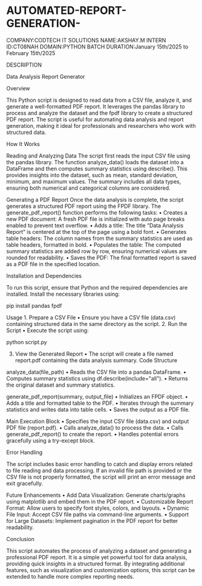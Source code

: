 # AUTOMATED-REPORT-GENERATION-
COMPANY:CODTECH IT SOLUTIONS NAME:AKSHAY.M INTERN ID:CT08NAH DOMAIN:PYTHON BATCH DURATION:January 15th/2025 to February 15th/2025

DESCRIPTION

Data Analysis Report Generator

Overview

This Python script is designed to read data from a CSV file, analyze it, and generate a well-formatted PDF report. It leverages the pandas library to process and analyze the dataset and the fpdf library to create a structured PDF report. The script is useful for automating data analysis and report generation, making it ideal for professionals and researchers who work with structured data.

How It Works

Reading and Analyzing Data
The script first reads the input CSV file using the pandas library. The function analyze_data() loads the dataset into a DataFrame and then computes summary statistics using describe(). This provides insights into the dataset, such as mean, standard deviation, minimum, and maximum values. The summary includes all data types, ensuring both numerical and categorical columns are considered.

Generating a PDF Report
Once the data analysis is complete, the script generates a structured PDF report using the FPDF library. The generate_pdf_report() function performs the following tasks: • Creates a new PDF document: A fresh PDF file is initialized with auto page breaks enabled to prevent text overflow. • Adds a title: The title “Data Analysis Report” is centered at the top of the page using a bold font. • Generates table headers: The column names from the summary statistics are used as table headers, formatted in bold. • Populates the table: The computed summary statistics are added row by row, ensuring numerical values are rounded for readability. • Saves the PDF: The final formatted report is saved as a PDF file in the specified location.

Installation and Dependencies

To run this script, ensure that Python and the required dependencies are installed. Install the necessary libraries using:

pip install pandas fpdf

Usage 1. Prepare a CSV File • Ensure you have a CSV file (data.csv) containing structured data in the same directory as the script. 2. Run the Script • Execute the script using:

python script.py

3.	View the Generated Report
•	The script will create a file named report.pdf containing the data analysis summary.
Code Structure

analyze_data(file_path) • Reads the CSV file into a pandas DataFrame. • Computes summary statistics using df.describe(include="all"). • Returns the original dataset and summary statistics.

generate_pdf_report(summary, output_file) • Initializes an FPDF object. • Adds a title and formatted table to the PDF. • Iterates through the summary statistics and writes data into table cells. • Saves the output as a PDF file.

Main Execution Block • Specifies the input CSV file (data.csv) and output PDF file (report.pdf). • Calls analyze_data() to process the data. • Calls generate_pdf_report() to create the report. • Handles potential errors gracefully using a try-except block.

Error Handling

The script includes basic error handling to catch and display errors related to file reading and data processing. If an invalid file path is provided or the CSV file is not properly formatted, the script will print an error message and exit gracefully.

Future Enhancements • Add Data Visualization: Generate charts/graphs using matplotlib and embed them in the PDF report. • Customizable Report Format: Allow users to specify font styles, colors, and layouts. • Dynamic File Input: Accept CSV file paths via command-line arguments. • Support for Large Datasets: Implement pagination in the PDF report for better readability.

Conclusion

This script automates the process of analyzing a dataset and generating a professional PDF report. It is a simple yet powerful tool for data analysis, providing quick insights in a structured format. By integrating additional features, such as visualization and customization options, this script can be extended to handle more complex reporting needs.
